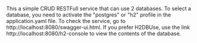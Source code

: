 This a simple CRUD RESTFull service that can use 2 databases. 
To select a database, you need to activate the "postgres" or "h2" profile in the application.yaml file. 
To check the service, go to http://localhost:8080/swagger-ui.html. 
If you prefer H2DBUse, use the link http://localhost:8080/h2-console to view the contents of the database.
